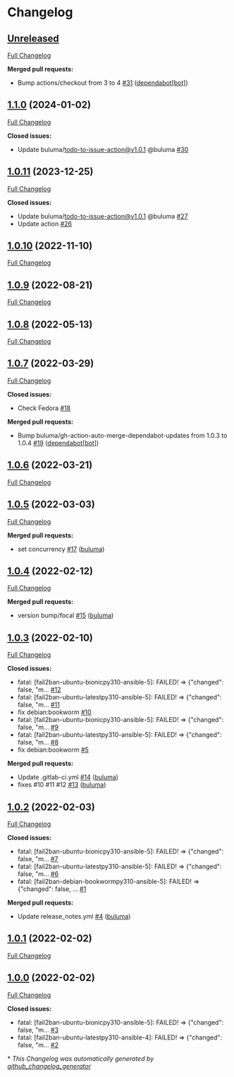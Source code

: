# Changelog

## [Unreleased](https://github.com/buluma/ansible-role-fail2ban/tree/HEAD)

[Full Changelog](https://github.com/buluma/ansible-role-fail2ban/compare/1.1.0...HEAD)

**Merged pull requests:**

- Bump actions/checkout from 3 to 4 [\#31](https://github.com/buluma/ansible-role-fail2ban/pull/31) ([dependabot[bot]](https://github.com/apps/dependabot))

## [1.1.0](https://github.com/buluma/ansible-role-fail2ban/tree/1.1.0) (2024-01-02)

[Full Changelog](https://github.com/buluma/ansible-role-fail2ban/compare/1.0.11...1.1.0)

**Closed issues:**

- Update buluma/todo-to-issue-action@v1.0.1 @buluma [\#30](https://github.com/buluma/ansible-role-fail2ban/issues/30)

## [1.0.11](https://github.com/buluma/ansible-role-fail2ban/tree/1.0.11) (2023-12-25)

[Full Changelog](https://github.com/buluma/ansible-role-fail2ban/compare/1.0.10...1.0.11)

**Closed issues:**

- Update buluma/todo-to-issue-action@v1.0.1 @buluma [\#27](https://github.com/buluma/ansible-role-fail2ban/issues/27)
- Update action [\#26](https://github.com/buluma/ansible-role-fail2ban/issues/26)

## [1.0.10](https://github.com/buluma/ansible-role-fail2ban/tree/1.0.10) (2022-11-10)

[Full Changelog](https://github.com/buluma/ansible-role-fail2ban/compare/1.0.9...1.0.10)

## [1.0.9](https://github.com/buluma/ansible-role-fail2ban/tree/1.0.9) (2022-08-21)

[Full Changelog](https://github.com/buluma/ansible-role-fail2ban/compare/1.0.8...1.0.9)

## [1.0.8](https://github.com/buluma/ansible-role-fail2ban/tree/1.0.8) (2022-05-13)

[Full Changelog](https://github.com/buluma/ansible-role-fail2ban/compare/1.0.7...1.0.8)

## [1.0.7](https://github.com/buluma/ansible-role-fail2ban/tree/1.0.7) (2022-03-29)

[Full Changelog](https://github.com/buluma/ansible-role-fail2ban/compare/1.0.6...1.0.7)

**Closed issues:**

- Check Fedora [\#18](https://github.com/buluma/ansible-role-fail2ban/issues/18)

**Merged pull requests:**

- Bump buluma/gh-action-auto-merge-dependabot-updates from 1.0.3 to 1.0.4 [\#19](https://github.com/buluma/ansible-role-fail2ban/pull/19) ([dependabot[bot]](https://github.com/apps/dependabot))

## [1.0.6](https://github.com/buluma/ansible-role-fail2ban/tree/1.0.6) (2022-03-21)

[Full Changelog](https://github.com/buluma/ansible-role-fail2ban/compare/1.0.5...1.0.6)

## [1.0.5](https://github.com/buluma/ansible-role-fail2ban/tree/1.0.5) (2022-03-03)

[Full Changelog](https://github.com/buluma/ansible-role-fail2ban/compare/1.0.4...1.0.5)

**Merged pull requests:**

- set concurrency [\#17](https://github.com/buluma/ansible-role-fail2ban/pull/17) ([buluma](https://github.com/buluma))

## [1.0.4](https://github.com/buluma/ansible-role-fail2ban/tree/1.0.4) (2022-02-12)

[Full Changelog](https://github.com/buluma/ansible-role-fail2ban/compare/1.0.3...1.0.4)

**Merged pull requests:**

- version bump/focal [\#15](https://github.com/buluma/ansible-role-fail2ban/pull/15) ([buluma](https://github.com/buluma))

## [1.0.3](https://github.com/buluma/ansible-role-fail2ban/tree/1.0.3) (2022-02-10)

[Full Changelog](https://github.com/buluma/ansible-role-fail2ban/compare/1.0.2...1.0.3)

**Closed issues:**

- fatal: \[fail2ban-ubuntu-bionicpy310-ansible-5\]: FAILED! =\> {"changed": false, "m... [\#12](https://github.com/buluma/ansible-role-fail2ban/issues/12)
- fatal: \[fail2ban-ubuntu-latestpy310-ansible-5\]: FAILED! =\> {"changed": false, "m... [\#11](https://github.com/buluma/ansible-role-fail2ban/issues/11)
- fix debian:bookworm [\#10](https://github.com/buluma/ansible-role-fail2ban/issues/10)
- fatal: \[fail2ban-ubuntu-bionicpy310-ansible-5\]: FAILED! =\> {"changed": false, "m... [\#9](https://github.com/buluma/ansible-role-fail2ban/issues/9)
- fatal: \[fail2ban-ubuntu-latestpy310-ansible-5\]: FAILED! =\> {"changed": false, "m... [\#8](https://github.com/buluma/ansible-role-fail2ban/issues/8)
- fix debian:bookworm [\#5](https://github.com/buluma/ansible-role-fail2ban/issues/5)

**Merged pull requests:**

- Update .gitlab-ci.yml [\#14](https://github.com/buluma/ansible-role-fail2ban/pull/14) ([buluma](https://github.com/buluma))
- fixes \#10 \#11 \#12 [\#13](https://github.com/buluma/ansible-role-fail2ban/pull/13) ([buluma](https://github.com/buluma))

## [1.0.2](https://github.com/buluma/ansible-role-fail2ban/tree/1.0.2) (2022-02-03)

[Full Changelog](https://github.com/buluma/ansible-role-fail2ban/compare/1.0.1...1.0.2)

**Closed issues:**

- fatal: \[fail2ban-ubuntu-bionicpy310-ansible-5\]: FAILED! =\> {"changed": false, "m... [\#7](https://github.com/buluma/ansible-role-fail2ban/issues/7)
- fatal: \[fail2ban-ubuntu-latestpy310-ansible-5\]: FAILED! =\> {"changed": false, "m... [\#6](https://github.com/buluma/ansible-role-fail2ban/issues/6)
- fatal: \[fail2ban-debian-bookwormpy310-ansible-5\]: FAILED! =\> {"changed": false, ... [\#1](https://github.com/buluma/ansible-role-fail2ban/issues/1)

**Merged pull requests:**

- Update release\_notes.yml [\#4](https://github.com/buluma/ansible-role-fail2ban/pull/4) ([buluma](https://github.com/buluma))

## [1.0.1](https://github.com/buluma/ansible-role-fail2ban/tree/1.0.1) (2022-02-02)

[Full Changelog](https://github.com/buluma/ansible-role-fail2ban/compare/1.0.0...1.0.1)

## [1.0.0](https://github.com/buluma/ansible-role-fail2ban/tree/1.0.0) (2022-02-02)

[Full Changelog](https://github.com/buluma/ansible-role-fail2ban/compare/9476692b9c04bc6fbb3a0806e733cc1ef1da47ce...1.0.0)

**Closed issues:**

- fatal: \[fail2ban-ubuntu-bionicpy310-ansible-5\]: FAILED! =\> {"changed": false, "m... [\#3](https://github.com/buluma/ansible-role-fail2ban/issues/3)
- fatal: \[fail2ban-ubuntu-latestpy310-ansible-4\]: FAILED! =\> {"changed": false, "m... [\#2](https://github.com/buluma/ansible-role-fail2ban/issues/2)



\* *This Changelog was automatically generated by [github_changelog_generator](https://github.com/github-changelog-generator/github-changelog-generator)*
